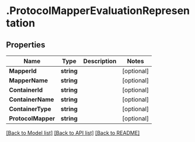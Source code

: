 # .ProtocolMapperEvaluationRepresentation
## Properties

Name | Type | Description | Notes
------------ | ------------- | ------------- | -------------
**MapperId** | **string** |  | [optional] 
**MapperName** | **string** |  | [optional] 
**ContainerId** | **string** |  | [optional] 
**ContainerName** | **string** |  | [optional] 
**ContainerType** | **string** |  | [optional] 
**ProtocolMapper** | **string** |  | [optional] 

[[Back to Model list]](../README.md#documentation-for-models) [[Back to API list]](../README.md#documentation-for-api-endpoints) [[Back to README]](../README.md)

